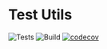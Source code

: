 # Test Utils

![Tests](https://github.com/duncanmcpherson/test-utils/actions/workflows/test.yml/badge.svg)
![Build](https://github.com/duncanmcpherson/test-utils/actions/workflows/merge.yml/badge.svg)
[![codecov](https://codecov.io/gh/DuncanMcPherson/test-utils/graph/badge.svg?token=B7FL6TPHO8)](https://codecov.io/gh/DuncanMcPherson/test-utils)